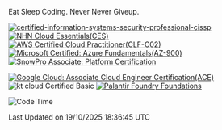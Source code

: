 Eat Sleep Coding.
Never Never Giveup.

[![certified-information-systems-security-professional-cissp](https://github.com/user-attachments/assets/d259884f-7f9a-4d80-a663-6968ead7464a)](https://www.credly.com/badges/f394a010-85a0-450b-9136-8043af01d71c/public_url)
[![NHN Cloud Essentials(CES)](https://github.com/user-attachments/assets/f405dcae-c923-424d-927f-e993bac10fa9)](https://www.nhncloud.com/kr/edu/certification/search)
[![AWS Certified Cloud Practitioner(CLF-C02)](https://github.com/user-attachments/assets/5199a6f5-42d5-4e70-b493-16c3fd42e691)](https://www.credly.com/badges/235e2b66-a782-4a21-ac77-ac4e42037113)
[![Microsoft Certified: Azure Fundamentals(AZ-900)](https://github.com/user-attachments/assets/7eb23f86-6311-42f9-83ab-166a25656710)](https://learn.microsoft.com/en-us/users/tiaz0128/credentials/ca6706271c8233ef)
[![SnowPro Associate: Platform Certification](https://github.com/user-attachments/assets/6b0ae8e7-175e-4b7d-917f-b7b2c6d67ef5)](https://achieve.snowflake.com/f4439c87-fed8-4ba2-a93c-291bdd46e434)

[![Google Cloud: Associate Cloud Engineer Certification(ACE)](https://github.com/user-attachments/assets/cfd997df-d382-484c-8760-6fa93a7d1d1f)](https://www.credly.com/earner/earned/share/1a52c593-93e4-470f-93ed-53d57051b28e)
![kt cloud Certified Basic](https://github.com/user-attachments/assets/3667eac4-3c22-4809-a869-f53a58ac35a7)
[![Palantir Foundry Foundations](https://github.com/user-attachments/assets/0c158db8-37c9-49dc-8243-caecba6d0163)](https://verify.skilljar.com/c/gqzrmw3x4y7i)


<!--START_SECTION:waka-->
![Code Time](http://img.shields.io/badge/Code%20Time-4%2C465%20hrs%2017%20mins-blue)


 Last Updated on 19/10/2025 18:36:45 UTC
<!--END_SECTION:waka-->
